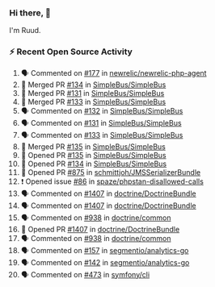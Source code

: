 ### Hi there, 👋

I'm Ruud.
 
### :zap: Recent Open Source Activity

<!--START_SECTION:activity-->
1. 🗣 Commented on [#177](https://github.com/newrelic/newrelic-php-agent/issues/177) in [newrelic/newrelic-php-agent](https://github.com/newrelic/newrelic-php-agent)
2. 🎉 Merged PR [#134](https://github.com/SimpleBus/SimpleBus/pull/134) in [SimpleBus/SimpleBus](https://github.com/SimpleBus/SimpleBus)
3. 🎉 Merged PR [#131](https://github.com/SimpleBus/SimpleBus/pull/131) in [SimpleBus/SimpleBus](https://github.com/SimpleBus/SimpleBus)
4. 🎉 Merged PR [#133](https://github.com/SimpleBus/SimpleBus/pull/133) in [SimpleBus/SimpleBus](https://github.com/SimpleBus/SimpleBus)
5. 🗣 Commented on [#132](https://github.com/SimpleBus/SimpleBus/issues/132) in [SimpleBus/SimpleBus](https://github.com/SimpleBus/SimpleBus)
6. 🗣 Commented on [#131](https://github.com/SimpleBus/SimpleBus/issues/131) in [SimpleBus/SimpleBus](https://github.com/SimpleBus/SimpleBus)
7. 🗣 Commented on [#133](https://github.com/SimpleBus/SimpleBus/issues/133) in [SimpleBus/SimpleBus](https://github.com/SimpleBus/SimpleBus)
8. 🎉 Merged PR [#135](https://github.com/SimpleBus/SimpleBus/pull/135) in [SimpleBus/SimpleBus](https://github.com/SimpleBus/SimpleBus)
9. 💪 Opened PR [#135](https://github.com/SimpleBus/SimpleBus/pull/135) in [SimpleBus/SimpleBus](https://github.com/SimpleBus/SimpleBus)
10. 💪 Opened PR [#134](https://github.com/SimpleBus/SimpleBus/pull/134) in [SimpleBus/SimpleBus](https://github.com/SimpleBus/SimpleBus)
11. 💪 Opened PR [#875](https://github.com/schmittjoh/JMSSerializerBundle/pull/875) in [schmittjoh/JMSSerializerBundle](https://github.com/schmittjoh/JMSSerializerBundle)
12. ❗️ Opened issue [#86](https://github.com/spaze/phpstan-disallowed-calls/issues/86) in [spaze/phpstan-disallowed-calls](https://github.com/spaze/phpstan-disallowed-calls)
13. 🗣 Commented on [#1407](https://github.com/doctrine/DoctrineBundle/issues/1407) in [doctrine/DoctrineBundle](https://github.com/doctrine/DoctrineBundle)
14. 🗣 Commented on [#1407](https://github.com/doctrine/DoctrineBundle/issues/1407) in [doctrine/DoctrineBundle](https://github.com/doctrine/DoctrineBundle)
15. 🗣 Commented on [#938](https://github.com/doctrine/common/issues/938) in [doctrine/common](https://github.com/doctrine/common)
16. 💪 Opened PR [#1407](https://github.com/doctrine/DoctrineBundle/pull/1407) in [doctrine/DoctrineBundle](https://github.com/doctrine/DoctrineBundle)
17. 🗣 Commented on [#938](https://github.com/doctrine/common/issues/938) in [doctrine/common](https://github.com/doctrine/common)
18. 🗣 Commented on [#157](https://github.com/segmentio/analytics-go/issues/157) in [segmentio/analytics-go](https://github.com/segmentio/analytics-go)
19. 🗣 Commented on [#142](https://github.com/segmentio/analytics-go/issues/142) in [segmentio/analytics-go](https://github.com/segmentio/analytics-go)
20. 🗣 Commented on [#473](https://github.com/symfony/cli/issues/473) in [symfony/cli](https://github.com/symfony/cli)
<!--END_SECTION:activity-->
